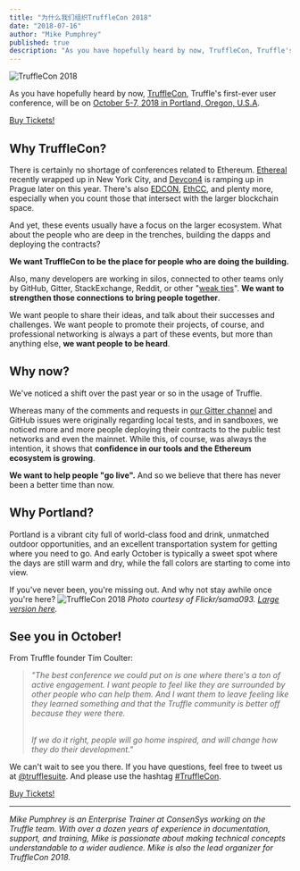 ```yaml
---
title: "为什么我们组织TruffleCon 2018"
date: "2018-07-16"
author: "Mike Pumphrey"
published: true
description: "As you have hopefully heard by now, TruffleCon, Truffle's first-ever user conference, will be on October 5-7, 2018 in Portland, Oregon, U.S.A."
---
```

![TruffleCon 2018](/img/blog/why-were-organizing-trufflecon-2018/trufflecon2018header.jpg)

As you have hopefully heard by now, [TruffleCon](http://truffleframework.com/trufflecon2018), Truffle's first-ever user conference, will be on [October 5-7, 2018 in Portland, Oregon, U.S.A](http://truffleframework.com/trufflecon2018).

<p class="m-b-2">
  <a href="https://trufflecon2018.eventbrite.com" class="btn btn-eventbrite m-t-1" target="_blank">Buy Tickets!</a>
</p>

## Why TruffleCon?

There is certainly no shortage of conferences related to Ethereum. [Ethereal](https://etherealsummit.com) recently wrapped up in New York City, and [Devcon4](https://devcon4.ethereum.org) is ramping up in Prague later on this year. There's also [EDCON](https://edcon.io), [EthCC](https://ethcc.io), and plenty more, especially when you count those that intersect with the larger blockchain space.

And yet, these events usually have a focus on the larger ecosystem. What about the people who are deep in the trenches, building the dapps and deploying the contracts?

**We want TruffleCon to be the place for people who are doing the building.**

Also, many developers are working in silos, connected to other teams only by GitHub, Gitter, StackExchange, Reddit, or other "[weak ties](https://en.wikipedia.org/wiki/Interpersonal_ties)". **We want to strengthen those connections to bring people together**.

We want people to share their ideas, and talk about their successes and challenges. We want people to promote their projects, of course, and professional networking is always a part of these events, but more than anything else, **we want people to be heard**.


## Why now?

We've noticed a shift over the past year or so in the usage of Truffle.

Whereas many of the comments and requests in [our Gitter channel](https://gitter.im/ConsenSys/truffle) and GitHub issues were originally regarding local tests, and in sandboxes, we noticed more and more people deploying their contracts to the public test networks and even the mainnet. While this, of course, was always the intention, it shows that **confidence in our tools and the Ethereum ecosystem is growing**.

**We want to help people "go live".** And so we believe that there has never been a better time than now.


## Why Portland?

Portland is a vibrant city full of world-class food and drink, unmatched outdoor opportunities, and an excellent transportation system for getting where you need to go. And early October is typically a sweet spot where the days are still warm and dry, while the fall colors are starting to come into view.

If you've never been, you're missing out. And why not stay awhile once you're here?
![TruffleCon 2018](/img/blog/why-were-organizing-trufflecon-2018/portlandskyline.jpg)
*Photo courtesy of Flickr/sama093. [Large version here](https://flic.kr/p/qg3nwJ).* 

## See you in October!

From Truffle founder Tim Coulter:

<blockquote><em>"The best conference we could put on is one where there's a ton of active engagement. I want people to feel like they are surrounded by other people who can help them. And I want them to leave feeling like they learned something and that the Truffle community is better off because they were there.<br/><br/>

If we do it right, people will go home inspired, and will change how they do their development."</em></blockquote>

We can't wait to see you there. If you have questions, feel free to tweet us at [@trufflesuite](http://twitter.com/trufflesuite). And please use the hashtag [#TruffleCon](https://twitter.com/search?l=&q=%23TruffleCon&src=typd).

<p class="m-b-2">
  <a href="https://trufflecon2018.eventbrite.com" class="btn btn-eventbrite m-t-1" target="_blank">Buy Tickets!</a>
</p>

-----

*Mike Pumphrey is an Enterprise Trainer at ConsenSys working on the Truffle team. With over a dozen years of experience in documentation, support, and training, Mike is passionate about making technical concepts understandable to a wider audience. Mike is also the lead organizer for TruffleCon 2018.*
